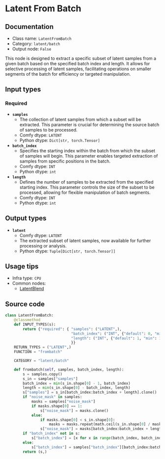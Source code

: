 # Latent From Batch
## Documentation
- Class name: `LatentFromBatch`
- Category: `latent/batch`
- Output node: `False`

This node is designed to extract a specific subset of latent samples from a given batch based on the specified batch index and length. It allows for selective processing of latent samples, facilitating operations on smaller segments of the batch for efficiency or targeted manipulation.
## Input types
### Required
- **`samples`**
    - The collection of latent samples from which a subset will be extracted. This parameter is crucial for determining the source batch of samples to be processed.
    - Comfy dtype: `LATENT`
    - Python dtype: `Dict[str, torch.Tensor]`
- **`batch_index`**
    - Specifies the starting index within the batch from which the subset of samples will begin. This parameter enables targeted extraction of samples from specific positions in the batch.
    - Comfy dtype: `INT`
    - Python dtype: `int`
- **`length`**
    - Defines the number of samples to be extracted from the specified starting index. This parameter controls the size of the subset to be processed, allowing for flexible manipulation of batch segments.
    - Comfy dtype: `INT`
    - Python dtype: `int`
## Output types
- **`latent`**
    - Comfy dtype: `LATENT`
    - The extracted subset of latent samples, now available for further processing or analysis.
    - Python dtype: `Tuple[Dict[str, torch.Tensor]]`
## Usage tips
- Infra type: `CPU`
- Common nodes:
    - [LatentBlend](../../Comfy/Nodes/LatentBlend.md)



## Source code
```python
class LatentFromBatch:
    @classmethod
    def INPUT_TYPES(s):
        return {"required": { "samples": ("LATENT",),
                              "batch_index": ("INT", {"default": 0, "min": 0, "max": 63}),
                              "length": ("INT", {"default": 1, "min": 1, "max": 64}),
                              }}
    RETURN_TYPES = ("LATENT",)
    FUNCTION = "frombatch"

    CATEGORY = "latent/batch"

    def frombatch(self, samples, batch_index, length):
        s = samples.copy()
        s_in = samples["samples"]
        batch_index = min(s_in.shape[0] - 1, batch_index)
        length = min(s_in.shape[0] - batch_index, length)
        s["samples"] = s_in[batch_index:batch_index + length].clone()
        if "noise_mask" in samples:
            masks = samples["noise_mask"]
            if masks.shape[0] == 1:
                s["noise_mask"] = masks.clone()
            else:
                if masks.shape[0] < s_in.shape[0]:
                    masks = masks.repeat(math.ceil(s_in.shape[0] / masks.shape[0]), 1, 1, 1)[:s_in.shape[0]]
                s["noise_mask"] = masks[batch_index:batch_index + length].clone()
        if "batch_index" not in s:
            s["batch_index"] = [x for x in range(batch_index, batch_index+length)]
        else:
            s["batch_index"] = samples["batch_index"][batch_index:batch_index + length]
        return (s,)

```
